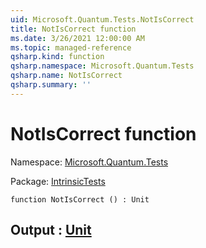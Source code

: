 ```yaml
---
uid: Microsoft.Quantum.Tests.NotIsCorrect
title: NotIsCorrect function
ms.date: 3/26/2021 12:00:00 AM
ms.topic: managed-reference
qsharp.kind: function
qsharp.namespace: Microsoft.Quantum.Tests
qsharp.name: NotIsCorrect
qsharp.summary: ''
---
```


# NotIsCorrect function

Namespace: [Microsoft.Quantum.Tests](xref:Microsoft.Quantum.Tests)

Package: [IntrinsicTests](https://nuget.org/packages/IntrinsicTests)




```qsharp
function NotIsCorrect () : Unit
```


## Output : [Unit](xref:microsoft.quantum.lang-ref.unit)

